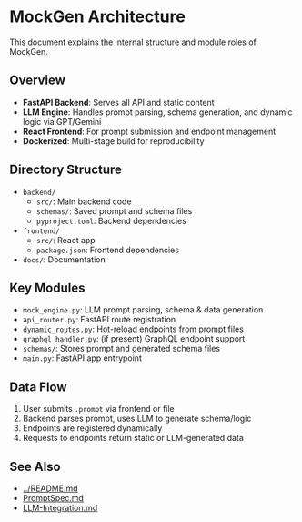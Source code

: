 # MockGen Architecture

This document explains the internal structure and module roles of MockGen.

## Overview

- **FastAPI Backend**: Serves all API and static content
- **LLM Engine**: Handles prompt parsing, schema generation, and dynamic logic via GPT/Gemini
- **React Frontend**: For prompt submission and endpoint management
- **Dockerized**: Multi-stage build for reproducibility

## Directory Structure

- `backend/`
  - `src/`: Main backend code
  - `schemas/`: Saved prompt and schema files
  - `pyproject.toml`: Backend dependencies
- `frontend/`
  - `src/`: React app
  - `package.json`: Frontend dependencies
- `docs/`: Documentation

## Key Modules

- `mock_engine.py`: LLM prompt parsing, schema & data generation
- `api_router.py`: FastAPI route registration
- `dynamic_routes.py`: Hot-reload endpoints from prompt files
- `graphql_handler.py`: (if present) GraphQL endpoint support
- `schemas/`: Stores prompt and generated schema files
- `main.py`: FastAPI app entrypoint

## Data Flow

1. User submits `.prompt` via frontend or file
2. Backend parses prompt, uses LLM to generate schema/logic
3. Endpoints are registered dynamically
4. Requests to endpoints return static or LLM-generated data

## See Also

- [../README.md](../README.md)
- [PromptSpec.md](PromptSpec.md)
- [LLM-Integration.md](LLM-Integration.md)
